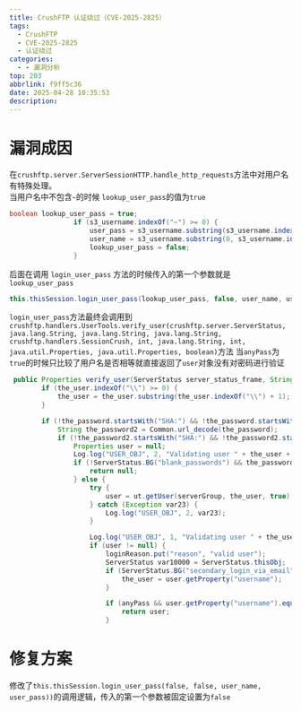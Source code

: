 ```yaml
---
title: CrushFTP 认证绕过（CVE-2025-2825）
tags:
  - CrushFTP
  - CVE-2025-2825
  - 认证绕过
categories:
  - - 漏洞分析
top: 203
abbrlink: f9ff5c36
date: 2025-04-28 10:35:53
description:
---
```

# 漏洞成因
在`crushftp.server.ServerSessionHTTP.handle_http_requests`方法中对用户名有特殊处理。  
当用户名中不包含`~`的时候 `lookup_user_pass`的值为`true`
```java
boolean lookup_user_pass = true;
                if (s3_username.indexOf("~") >= 0) {
                    user_pass = s3_username.substring(s3_username.indexOf("~") + 1);
                    user_name = s3_username.substring(0, s3_username.indexOf("~"));
                    lookup_user_pass = false;
                }
```
后面在调用 `login_user_pass` 方法的时候传入的第一个参数就是`lookup_user_pass`  
```java
this.thisSession.login_user_pass(lookup_user_pass, false, user_name, user_pass))
```
<!--more-->
`login_user_pass`方法最终会调用到`crushftp.handlers.UserTools.verify_user(crushftp.server.ServerStatus, java.lang.String, java.lang.String, java.lang.String, crushftp.handlers.SessionCrush, int, java.lang.String, int, java.util.Properties, java.util.Properties, boolean)`方法
当`anyPass`为`true`的时候只比较了用户名是否相等就直接返回了`user`对象没有对密码进行验证  
```java
 public Properties verify_user(ServerStatus server_status_frame, String the_user, String the_password, String serverGroup, SessionCrush thisSession, int user_number, String user_ip, int user_port, Properties server_item, Properties loginReason, boolean anyPass) {
        if (the_user.indexOf("\\") >= 0) {
            the_user = the_user.substring(the_user.indexOf("\\") + 1);
        }

        if (!the_password.startsWith("SHA:") && !the_password.startsWith("SHA512:") && !the_password.startsWith("SHA256:") && !the_password.startsWith("SHA3:") && !the_password.startsWith("MD5:") && !the_password.startsWith("MD5S2:") && !the_password.startsWith("CRYPT3:") && !the_password.startsWith("BCRYPT:") && !the_password.startsWith("MD5CRYPT:") && !the_password.startsWith("PBKDF2SHA256:") && !the_password.startsWith("SHA512CRYPT:") && !the_password.startsWith("ARGOND:")) {
            String the_password2 = Common.url_decode(the_password);
            if (!the_password2.startsWith("SHA:") && !the_password2.startsWith("SHA512:") && !the_password2.startsWith("SHA256:") && !the_password2.startsWith("SHA3:") && !the_password2.startsWith("MD5:") && !the_password2.startsWith("MD5S2:") && !the_password2.startsWith("CRYPT3:") && !the_password2.startsWith("BCRYPT:") && !the_password2.startsWith("MD5CRYPT:") && !the_password2.startsWith("PBKDF2SHA256:") && !the_password2.startsWith("SHA512CRYPT:") && !the_password2.startsWith("ARGOND:")) {
                Properties user = null;
                Log.log("USER_OBJ", 2, "Validating user " + the_user + " with password " + (the_password != null && !the_password.equals("")) + " ");
                if (!ServerStatus.BG("blank_passwords") && the_password.trim().equals("") && !anyPass && !the_user.equalsIgnoreCase("ANONYMOUS")) {
                    return null;
                } else {
                    try {
                        user = ut.getUser(serverGroup, the_user, true);
                    } catch (Exception var23) {
                        Log.log("USER_OBJ", 2, var23);
                    }

                    Log.log("USER_OBJ", 1, "Validating user " + the_user + " with local user file:" + (user != null ? String.valueOf(user.size()) : "no user.XML found!"));
                    if (user != null) {
                        loginReason.put("reason", "valid user");
                        ServerStatus var10000 = ServerStatus.thisObj;
                        if (ServerStatus.BG("secondary_login_via_email") && the_user.indexOf("@") >= 0 && user.getProperty("username").indexOf("@") < 0) {
                            the_user = user.getProperty("username");
                        }

                        if (anyPass && user.getProperty("username").equalsIgnoreCase(the_user)) {
                            return user;
                        }
```
# 修复方案
修改了`this.thisSession.login_user_pass(false, false, user_name, user_pass))`的调用逻辑，传入的第一个参数被固定设置为`false`  
